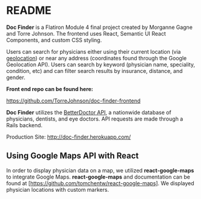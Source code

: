 # README

**Doc Finder** is a Flatiron Module 4 final project created by Morganne Gagne and Torre Johnson. The frontend uses React, Semantic UI React Components, and custom CSS styling.

Users can search for physicians either using their current location (via [geolocation](https://developer.mozilla.org/en-US/docs/Web/API/Geolocation/Using_geolocation)) or near any address (coordinates found through the Google Geolocation API). Users can search by keyword (physician name, speciality, condition, etc) and can filter search results by insurance, distance, and gender.

**Front end repo can be found here:**

https://github.com/TorreJohnson/doc-finder-frontend

**Doc Finder** utilizes the [BetterDoctor API](https://developer.betterdoctor.com/), a nationwide database of physicians, dentists, and eye doctors. API requests are made through a Rails backend.

Production Site: http://doc-finder.herokuapp.com/

## Using Google Maps API with React

In order to display physician data on a map, we utilized **react-google-maps** to integrate Google Maps. **react-google-maps** and documentation can be found at [https://github.com/tomchentw/react-google-maps]. We displayed physician locations with custom markers.
